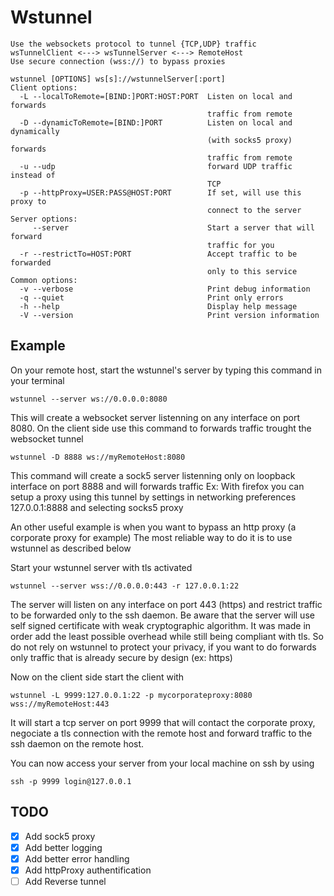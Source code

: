 # Wstunnel
```
Use the websockets protocol to tunnel {TCP,UDP} traffic
wsTunnelClient <---> wsTunnelServer <---> RemoteHost
Use secure connection (wss://) to bypass proxies

wstunnel [OPTIONS] ws[s]://wstunnelServer[:port]
Client options:
  -L --localToRemote=[BIND:]PORT:HOST:PORT  Listen on local and forwards
                                            traffic from remote
  -D --dynamicToRemote=[BIND:]PORT          Listen on local and dynamically
                                            (with socks5 proxy) forwards
                                            traffic from remote
  -u --udp                                  forward UDP traffic instead of
                                            TCP
  -p --httpProxy=USER:PASS@HOST:PORT        If set, will use this proxy to
                                            connect to the server
Server options:
     --server                               Start a server that will forward
                                            traffic for you
  -r --restrictTo=HOST:PORT                 Accept traffic to be forwarded
                                            only to this service
Common options:
  -v --verbose                              Print debug information
  -q --quiet                                Print only errors
  -h --help                                 Display help message
  -V --version                              Print version information
```

## Example
On your remote host, start the wstunnel's server by typing this command in your terminal
```
wstunnel --server ws://0.0.0.0:8080
```
This will create a websocket server listenning on any interface on port 8080.
On the client side use this command to forwards traffic trought the websocket tunnel
```
wstunnel -D 8888 ws://myRemoteHost:8080
```
This command will create a sock5 server listenning only on loopback interface on port 8888 and will forwards traffic
Ex: With firefox you can setup a proxy using this tunnel by settings in networking preferences 127.0.0.1:8888 and selecting socks5 proxy

An other useful example is when you want to bypass an http proxy (a corporate proxy for example)
The most reliable way to do it is to use wstunnel  as described below

Start your wstunnel server with tls activated
```
wstunnel --server wss://0.0.0.0:443 -r 127.0.0.1:22
```
The server will listen on any interface on port 443 (https) and restrict traffic to be forwarded only to the ssh daemon.
Be aware that the server will use self signed certificate with weak cryptographic algorithm.
It was made in order add the least possible overhead while still being compliant with tls.
So do not rely on wstunnel to protect your privacy, if you want to do forwards only traffic that is already secure by design (ex: https)

Now on the client side start the client with
```
wstunnel -L 9999:127.0.0.1:22 -p mycorporateproxy:8080 wss://myRemoteHost:443
```
It will start a tcp server on port 9999 that will contact the corporate proxy, negociate a tls connection with the remote host and forward traffic to the ssh daemon on the remote host.

You can now access your server from your local machine on ssh by using
```
ssh -p 9999 login@127.0.0.1
```


## TODO
- [x] Add sock5 proxy
- [x] Add better logging
- [x] Add better error handling
- [x] Add httpProxy authentification
- [ ] Add Reverse tunnel
